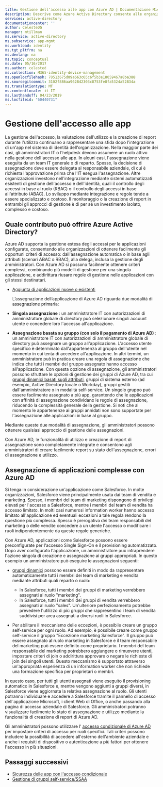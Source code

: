 ```yaml
---
title: Gestione dell'accesso alle app con Azure AD | Documentazione Microsoft
description: Descrive come Azure Active Directory consente alle organizzazioni di specificare le app a cui ha accesso ogni utente.
services: active-directory
documentationcenter: ''
author: CelesteDG
manager: mtillman
ms.service: active-directory
ms.subservice: app-mgmt
ms.workload: identity
ms.tgt_pltfrm: na
ms.devlang: na
ms.topic: conceptual
ms.date: 05/16/2017
ms.author: celested
ms.collection: M365-identity-device-management
ms.openlocfilehash: 70513675d09a663c65c6f5b3e18059467a8ba388
ms.sourcegitcommit: 3102f886aa962842303c8753fe8fa5324a52834a
ms.translationtype: MT
ms.contentlocale: it-IT
ms.lasthandoff: 04/23/2019
ms.locfileid: "60440731"
---
```

# <a name="managing-access-to-apps"></a>Gestione dell'accesso alle app
La gestione dell'accesso, la valutazione dell'utilizzo e la creazione di report durante l'utilizzo continuano a rappresentare una sfida dopo l'integrazione di un'app nel sistema di identità dell'organizzazione. Nella maggior parte dei casi, gli amministratori IT o l'helpdesk devono assumere un ruolo attivo nella gestione dell'accesso alle app. In alcuni casi, l'assegnazione viene eseguita da un team IT generale o di reparto. Spesso, la decisione di assegnazione deve essere delegata al responsabile aziendale, di cui è richiesta l'approvazione prima che l'IT esegua l'assegnazione.  Altre organizzazioni investono nell'integrazione mediante sistemi automatizzati esistenti di gestione dell'accesso e dell'identità, quali il controllo degli accessi in base al ruolo (RBAC) o il controllo degli accessi in base all'attributo (ABAC). Lo sviluppo mediante integrazione e regole tende a essere specializzato e costoso. Il monitoraggio o la creazione di report in entrambi gli approcci di gestione è di per sé un investimento isolato, complesso e costoso.

## <a name="how-does-azure-active-directory-help"></a>Quale contributo può offrire Azure Active Directory?
 Azure AD supporta la gestione estesa degli accessi per le applicazioni configurate, consentendo alle organizzazioni di ottenere facilmente gli opportuni criteri di accesso: dall'assegnazione automatica o in base agli attributi (scenari ABAC o RBAC), alla delega, inclusa la gestione degli amministratori. Con Azure AD si possono facilmente ottenere criteri complessi, combinando più modelli di gestione per una singola applicazione, e addirittura riusare regole di gestione nelle applicazioni con gli stessi destinatari.

* [Aggiunta di applicazioni nuove o esistenti](configure-single-sign-on-portal.md)

  L’assegnazione dell’applicazione di Azure AD riguarda due modalità di assegnazione primaria:

* **Singola assegnazione** : un amministratore IT con autorizzazioni di amministratore globale di directory può selezionare singoli account utente e concedere loro l'accesso all'applicazione.
* **Assegnazione basata su gruppo (con solo il pagamento di Azure AD)** : un amministratore IT con autorizzazioni di amministratore globale di directory può assegnare un gruppo all'applicazione. L'accesso utente specifico è determinato dall'appartenenza al gruppo dell'utente nel momento in cui tenta di accedere all'applicazione. In altri termini, un amministratore può in pratica creare una regola di assegnazione che indica che tutti i membri del gruppo assegnato hanno accesso all'applicazione. Con questa opzione di assegnazione, gli amministratori possono sfruttare le opzioni di gestione dei gruppi di Azure AD, tra cui [gruppi dinamici basati sugli attributi](../fundamentals/active-directory-groups-create-azure-portal.md), gruppi di sistema esterno (ad esempio, Active Directory locale o Workday), gruppi gestiti dall'amministratore o in modalità self-service. Un singolo gruppo può essere facilmente assegnato a più app, garantendo che le applicazioni con affinità di assegnazione condividano le regole di assegnazione, riducendo la complessità generale della gestione. Si noti che al momento le appartenenze ai gruppi annidati non sono supportate per l'assegnazione alle applicazioni in base al gruppo.

Mediante queste due modalità di assegnazione, gli amministratori possono ottenere qualsiasi approccio di gestione delle assegnazioni.

Con Azure AD, le funzionalità di utilizzo e creazione di report di assegnazione sono completamente integrate e consentono agli amministratori di creare facilmente report su stato dell'assegnazione, errori di assegnazione e utilizzo.

## <a name="complex-application-assignment-with-azure-ad"></a>Assegnazione di applicazioni complesse con Azure AD
Si tenga in considerazione un'applicazione come Salesforce. In molte organizzazioni, Salesforce viene principalmente usata dai team di vendita e marketing. Spesso, i membri del team di marketing dispongono di privilegi elevati per l'accesso a Salesforce, mentre i membri del team di vendita ha accesso limitato. In molti casi numerosi information worker hanno accesso limitato all'applicazione ed eventuali eccezioni a tale regola rendono la questione più complessa. Spesso è prerogativa dei team responsabili del marketing o delle vendite concedere a un utente l'accesso o modificare i ruoli indipendentemente da queste regole generiche.

Con Azure AD, applicazioni come Salesforce possono essere preconfigurate per l'accesso Single Sign-On e il provisioning automatizzato. Dopo aver configurato l'applicazione, un amministratore può intraprendere l'azione singola di creazione e assegnazione ai gruppi appropriati. In questo esempio un amministratore può eseguire le assegnazioni seguenti:

* [gruppi dinamici](../fundamentals/active-directory-groups-create-azure-portal.md) possono essere definiti in modo da rappresentare automaticamente tutti i membri dei team di marketing e vendita mediante attributi quali reparto o ruolo:
  
  * In Salesforce, tutti i membri dei gruppi di marketing verrebbero assegnati al ruolo "marketing".
  * In Salesforce, tutti i membri dei gruppi di vendita verrebbero assegnati al ruolo "sales". Un'ulteriore perfezionamento potrebbe prevedere l'utilizzo di più gruppi che rappresentino i team di vendita suddivisi per area assegnati a diversi ruoli in Salesforce.
* Per abilitare il meccanismo delle eccezioni, è possibile creare un gruppo self-service per ogni ruolo. Ad esempio, è possibile creare come gruppo self-service il gruppo "Eccezione marketing Salesforce". Il gruppo può essere assegnato al ruolo marketing in Salesforce e il team responsabile del marketing può essere definito come proprietario. I membri del team responsabile del marketing potrebbero aggiungere o rimuovere utenti, impostare criteri di join o addirittura approvare o negare le richieste di join dei singoli utenti. Questo meccanismo è supportato attraverso un'appropriata esperienza di un information worker che non richiede una formazione specifica per proprietari o membri.

In questo caso, per tutti gli utenti assegnati viene eseguito il provisioning automatico in Salesforce e, mentre vengono aggiunti a gruppi diversi, in Salesforce viene aggiornata la relativa assegnazione al ruolo. Gli utenti potranno individuare e accedere a Salesforce tramite il pannello di accesso dell'applicazione Microsoft, i client Web di Office, o anche passando alla pagina di accesso aziendale di Salesforce. Gli amministratori potranno visualizzare facilmente lo stato di assegnazione e utilizzo mediante la funzionalità di creazione di report di Azure AD.

Gli amministratori possono utilizzare l' [accesso condizionale di Azure AD](../active-directory-conditional-access-azure-portal.md) per impostare criteri di accesso per ruoli specifici. Tali criteri possono includere la possibilità di accedere all'esterno dell'ambiente aziendale e anche i requisiti di dispositivo o autenticazione a più fattori per ottenere l'accesso in più situazioni.

## <a name="next-steps"></a>Passaggi successivi
* [Sicurezza delle app con l'accesso condizionale](../active-directory-conditional-access-azure-portal.md)
* [Gestione di gruppi self-service/SSAA](../users-groups-roles/groups-self-service-management.md)
